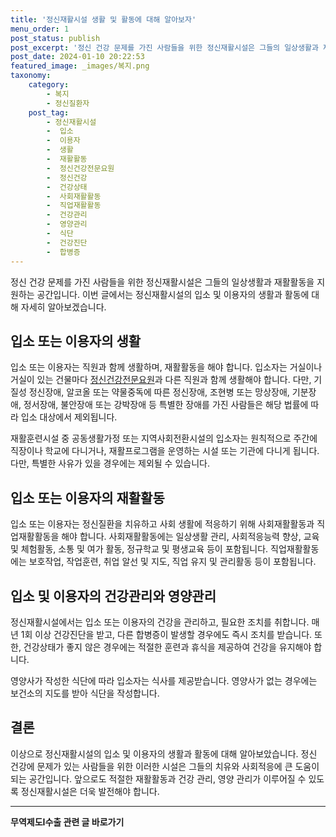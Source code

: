 ```yaml
---
title: '정신재활시설 생활 및 활동에 대해 알아보자'
menu_order: 1
post_status: publish
post_excerpt: '정신 건강 문제를 가진 사람들을 위한 정신재활시설은 그들의 일상생활과 재활활동을 지원하는 공간입니다. 이번 글에서는 정신재활시설의 입소 및 이용자의 생활과 활동에 대해 자세히 알아보겠습니다.'
post_date: 2024-01-10 20:22:53
featured_image: _images/복지.png
taxonomy:
    category:
        - 복지
        - 정신질환자
    post_tag:
        - 정신재활시설
        -  입소
        -  이용자
        -  생활
        -  재활활동
        -  정신건강전문요원
        -  정신건강
        -  건강상태
        -  사회재활활동
        -  직업재활활동
        -  건강관리
        -  영양관리
        -  식단
        -  건강진단
        -  합병증
---
```



정신 건강 문제를 가진 사람들을 위한 정신재활시설은 그들의 일상생활과 재활활동을 지원하는 공간입니다. 이번 글에서는 정신재활시설의 입소 및 이용자의 생활과 활동에 대해 자세히 알아보겠습니다.

## 입소 또는 이용자의 생활

입소 또는 이용자는 직원과 함께 생활하며, 재활활동을 해야 합니다. 입소자는 거실이나 거실이 있는 건물마다 [정신건강전문요원](https://www.google.com/search?q=%EC%A0%95%EC%8B%A0%EA%B1%B4%EA%B0%95+%EC%A0%84%EB%B6%84%EC%9A%94%EC%9B%90&oq=%EC%A0%95%EC%8B%A0%EA%B1%B4%EA%B0%95+%EC%A0%84%EB%B6%84%EC%9A%94%EC%9B%90&aqs=chrome.0.0l2.6432j1j7&sourceid=chrome&ie=UTF-8#)과 다른 직원과 함께 생활해야 합니다. 다만, 기질성 정신장애, 알코올 또는 약물중독에 따른 정신장애, 조현병 또는 망상장애, 기분장애, 정서장애, 불안장애 또는 강박장애 등 특별한 장애를 가진 사람들은 해당 법률에 따라 입소 대상에서 제외됩니다.

재활훈련시설 중 공동생활가정 또는 지역사회전환시설의 입소자는 원칙적으로 주간에 직장이나 학교에 다니거나, 재활프로그램을 운영하는 시설 또는 기관에 다니게 됩니다. 다만, 특별한 사유가 있을 경우에는 제외될 수 있습니다.

## 입소 또는 이용자의 재활활동

입소 또는 이용자는 정신질환을 치유하고 사회 생활에 적응하기 위해 사회재활활동과 직업재활활동을 해야 합니다. 사회재활활동에는 일상생활 관리, 사회적응능력 향상, 교육 및 체험활동, 소통 및 여가 활동, 정규학교 및 평생교육 등이 포함됩니다. 직업재활활동에는 보호작업, 작업훈련, 취업 알선 및 지도, 직업 유지 및 관리활동 등이 포함됩니다.

## 입소 및 이용자의 건강관리와 영양관리

정신재활시설에서는 입소 또는 이용자의 건강을 관리하고, 필요한 조치를 취합니다. 매년 1회 이상 건강진단을 받고, 다른 합병증이 발생할 경우에도 즉시 조치를 받습니다. 또한, 건강상태가 좋지 않은 경우에는 적절한 훈련과 휴식을 제공하여 건강을 유지해야 합니다.

영양사가 작성한 식단에 따라 입소자는 식사를 제공받습니다. 영양사가 없는 경우에는 보건소의 지도를 받아 식단을 작성합니다.

## 결론

이상으로 정신재활시설의 입소 및 이용자의 생활과 활동에 대해 알아보았습니다. 정신 건강에 문제가 있는 사람들을 위한 이러한 시설은 그들의 치유와 사회적응에 큰 도움이 되는 공간입니다. 앞으로도 적절한 재활활동과 건강 관리, 영양 관리가 이루어질 수 있도록 정신재활시설은 더욱 발전해야 합니다.
<!-- wp:separator -->
<hr class="wp-block-separator has-alpha-channel-opacity"/>
<!-- /wp:separator -->

<!-- wp:group {"backgroundColor":"base","layout":{"type":"constrained"}} -->
<div class="wp-block-group has-base-background-color has-background"><!-- wp:paragraph {"align":"center","fontSize":"medium"} -->
<p class="has-text-align-center has-large-font-size"><strong>무역제도Ⅰ수출 관련 글 바로가기</strong></p>
<!-- /wp:paragraph -->


<!-- wp:latest-posts
{"categories":[{"id":14332,"count":19,"description":"","link":"https://uknowlaw.com/category/%eb%ac%b4%ec%97%ad%ec%a0%9c%eb%8f%84%e2%85%b0%ec%88%98%ec%b6%9c/","name":"무역제도Ⅰ수출","slug":"무역제도Ⅰ수출","taxonomy":"category","parent":0,"meta":[],"_links":{"self":[{"href":"https://uknowlaw.com/wp-json/wp/v2/categories/14332"}],"collection":[{"href":"https://uknowlaw.com/wp-json/wp/v2/categories"}],"about":[{"href":"https://uknowlaw.com/wp-json/wp/v2/taxonomies/category"}],"wp:post_type":[{"href":"https://uknowlaw.com/wp-json/wp/v2/posts?categories=14332"}],"curies":[{"name":"wp","href":"https://api.w.org/{rel}","templated":true}]}}],"postsToShow":100,"excerptLength":28,"postLayout":"grid","columns":2,"featuredImageAlign":"left","featuredImageSizeSlug":"large","fontSize":"small"} /--></div>
<!-- /wp:group -->